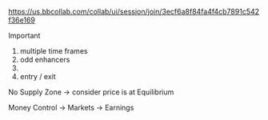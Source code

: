 https://us.bbcollab.com/collab/ui/session/join/3ecf6a8f84fa4f4cb7891c542f36e169

Important
1. multiple time frames
2. odd enhancers
3. 
4. entry / exit

No Supply Zone -> consider price is at Equilibrium

Money Control -> Markets -> Earnings


<!--stackedit_data:
eyJoaXN0b3J5IjpbLTEzMTY1NTI0OTddfQ==
-->